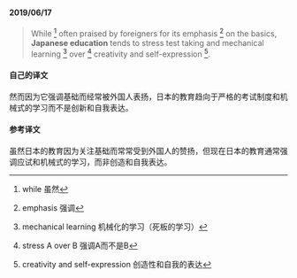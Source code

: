 #### 2019/06/17

> While [^1] often praised by foreigners for its emphasis [^2] on the basics, **Japanese education** tends to stress test taking and mechanical learning [^3] over [^4] creativity and self-expression [^5].



#### 自己的译文

然而因为它强调基础而经常被外国人表扬，日本的教育趋向于严格的考试制度和机械式的学习而不是创新和自我表达。



#### 参考译文

虽然日本的教育因为关注基础而常常受到外国人的赞扬，但现在日本的教育通常强调应试和机械式的学习，而非创造和自我表达。



[^1]: while 虽然
[^2]: emphasis 强调
[^3]: mechanical learning 机械化的学习（死板的学习）
[^4]: stress A over B 强调A而不是B
[^5]: creativity and self-expression 创造性和自我的表达